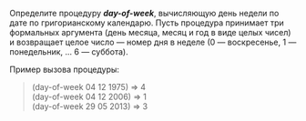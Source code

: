 
Определите процедуру  ***day-of-week***, вычисляющую день недели по дате по григорианскому календарю. Пусть процедура принимает три формальных аргумента (день месяца, месяц и год в виде целых чисел) и возвращает целое число — номер дня в неделе (0 — воскресенье, 1 — понедельник, ... 6 — суббота).

Пример вызова процедуры:

>(day-of-week 04 12 1975) ⇒ 4  
(day-of-week 04 12 2006) ⇒ 1  
>(day-of-week 29 05 2013) ⇒ 3  
